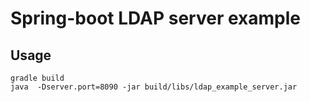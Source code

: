 
# Spring-boot LDAP server example

## Usage

```
gradle build
java  -Dserver.port=8090 -jar build/libs/ldap_example_server.jar 
```
